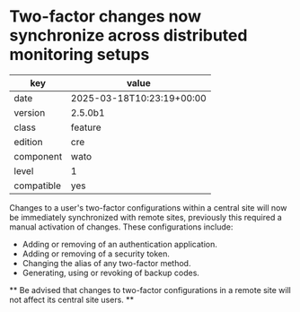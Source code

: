 [//]: # (werk v2)
# Two-factor changes now synchronize across distributed monitoring setups

key        | value
---------- | ---
date       | 2025-03-18T10:23:19+00:00
version    | 2.5.0b1
class      | feature
edition    | cre
component  | wato
level      | 1
compatible | yes

Changes to a user's two-factor configurations within a central site will now be immediately synchronized with remote sites, previously this required a manual activation of changes. These configurations include:

* Adding or removing of an authentication application.
* Adding or removing of a security token.
* Changing the alias of any two-factor method.
* Generating, using or revoking of backup codes.

** Be advised that changes to two-factor configurations in a remote site will not affect its central site users. **

